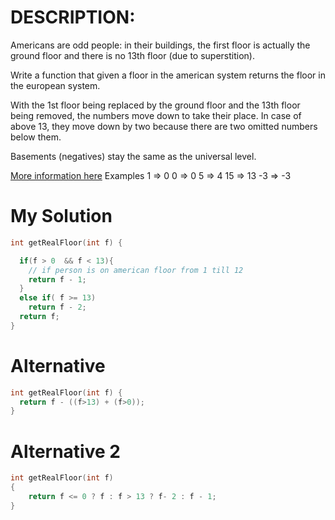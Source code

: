 # DESCRIPTION:

Americans are odd people: in their buildings, the first floor is actually the ground floor and there is no 13th floor (due to superstition).

Write a function that given a floor in the american system returns the floor in the european system.

With the 1st floor being replaced by the ground floor and the 13th floor being removed, the numbers move down to take their place. In case of above 13, they move down by two because there are two omitted numbers below them.

Basements (negatives) stay the same as the universal level.

[More information here]()
Examples
1 => 0
0 => 0
5 => 4
15 => 13
-3 => -3

# My Solution

```c++
int getRealFloor(int f) {

  if(f > 0  && f < 13){
    // if person is on american floor from 1 till 12
    return f - 1;
  }
  else if( f >= 13)
    return f - 2;
  return f;
}
```

# Alternative

```c++
int getRealFloor(int f) {
  return f - ((f>13) + (f>0));
}
```

# Alternative 2

```c++
int getRealFloor(int f)
{
    return f <= 0 ? f : f > 13 ? f- 2 : f - 1;
}
```
